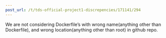 ```yaml
---
post_url: /t/tds-official-project1-discrepencies/171141/294
---
```

We are not considering Dockerfile’s with wrong name(anything other than Dockerfile), and wrong location(anything other than root) in github repo.